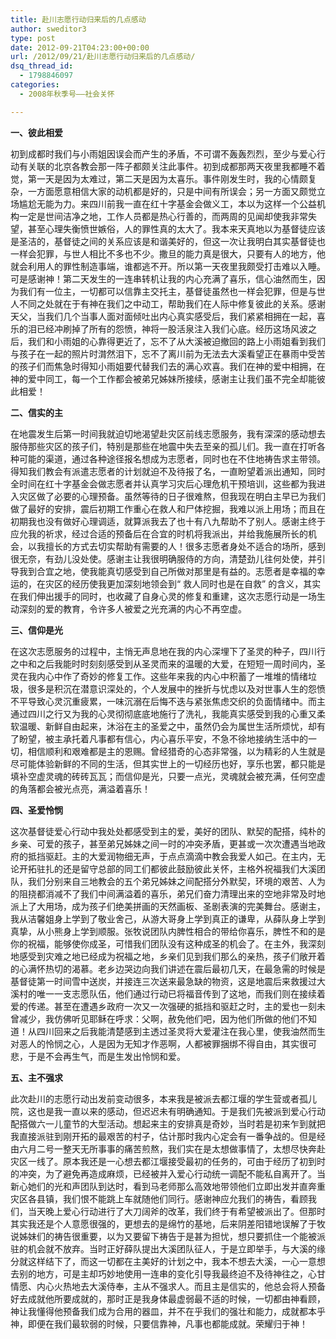 ```yaml
---
title: 赴川志愿行动归来后的几点感动
author: sweditor3
type: post
date: 2012-09-21T04:23:00+00:00
url: /2012/09/21/赴川志愿行动归来后的几点感动/
dsq_thread_id:
  - 1798846097
categories:
  - 2008年秋季号——社会关怀

---
```

**一、彼此相爱**

初到成都时我们与小雨姐因误会而产生的矛盾，不可谓不轰轰烈烈，至少与爱心行动有关联的北京各教会那一阵子都颇关注此事件。初到成都那两天夜里我都睡不着觉，第一天是因为太难过，第二天是因为太喜乐。事件刚发生时，我的心情颇复杂，一方面愿意相信大家的动机都是好的，只是中间有所误会；另一方面又颇觉立场尴尬无能为力。来四川前我一直在红十字基金会做义工，本以为这样一个公益机构一定是世间洁净之地，工作人员都是热心行善的，而两周的见闻却使我非常失望，甚至心理失衡愤世嫉俗，人的罪性真的太大了。我本来天真地以为基督徒应该是圣洁的，基督徒之间的关系应该是和谐美好的，但这一次让我明白其实基督徒也一样会犯罪，与世人相比不多也不少。撒旦的能力真是很大，只要有人的地方，他就会利用人的罪性制造事端，谁都逃不开。所以第一天夜里我颇受打击难以入睡。可是感谢神！第二天发生的一连串转机让我的内心充满了喜乐，信心油然而生，因为我们有一位主，一切都可以信靠主交托主，基督徒虽然也一样会犯罪，但是与世人不同之处就在于有神在我们之中动工，帮助我们在人际中修复彼此的关系。感谢天父，当我们几个当事人面对面倾吐出内心真实感受后，我们紧紧相拥在一起，喜乐的泪已经冲刷掉了所有的怨愤，神将一股活泉注入我们心底。经历这场风波之后，我们和小雨姐的心靠得更近了，忘不了从大溪被迫撤回的路上小雨姐看到我们与孩子在一起的照片时潸然泪下，忘不了离川前为无法去大溪看望正在暴雨中受苦的孩子们而焦急时得知小雨姐要代替我们去的满心欢喜。我们在神的爱中相拥，在神的爱中同工，每一个工作都会被弟兄姊妹所接续，感谢主让我们虽不完全却能彼此相爱！

**二、信实的主**

在地震发生后第一时间我就迫切地渴望赴灾区前线志愿服务，我有深深的感动想去服侍那些灾区的孩子们，特别是那些在地震中失去至亲的孤儿们。我一直在打听各种可能的渠道，通过各种途径报名想成为志愿者，同时也在不住地祷告求主带领。得知我们教会有派遣志愿者的计划就迫不及待报了名，一直盼望着派出通知，同时全时间在红十字基金会做志愿者并认真学习灾后心理危机干预培训，这些都为我进入灾区做了必要的心理预备。虽然等待的日子很难熬，但我现在明白主早已为我们做了最好的安排，震后初期工作重心在救人和尸体挖掘，我难以派上用场；而且在初期我也没有做好心理调适，就算派我去了也十有八九帮助不了别人。感谢主终于应允我的祈求，经过合适的预备后在合宜的时机将我派出，并给我施展所长的机会，以我擅长的方式去切实帮助有需要的人！很多志愿者身处不适合的场所，感到很无奈，有劲儿没处使。感谢主让我很明确服侍的方向，清楚劲儿往何处使，并引导我到合宜之地，使我能真切感受到自己所做对那里是有益的。志愿者是幸福的幸运的，在灾区的经历使我更加深刻地领会到“ 救人同时也是在自救” 的含义，其实在我们伸出援手的同时，也收藏了自身心灵的修复和重建，这次志愿行动是一场生动深刻的爱的教育，令许多人被爱之光充满的内心不再空虚。

**三、信仰是光**

在这次志愿服务的过程中，主悄无声息地在我的内心深埋下了圣灵的种子，四川行之中和之后我能时时刻刻感受到从圣灵而来的温暖的大爱，在短短一周时间内，圣灵在我内心中作了奇妙的修复工作。这些年来我的内心中积蓄了一堆堆的情绪垃圾，很多是积沉在潜意识深处的，个人发展中的挫折与忧虑以及对世事人生的怨愤不平导致心灵沉重疲累，一味沉溺在后悔不迭与紧张焦虑交织的负面情绪中。而主通过四川之行又为我的心灵彻彻底底地施行了洗礼，我能真实感受到我的心重又柔软温暖、新鲜自由起来，沐浴在主的圣爱之中，虽然仍会为属世生活所烦忧，却有了盼望，被主承托着凡事都有信心，内心喜乐平安，不急不徐地接纳生活中的一切，相信顺利和艰难都是主的恩赐。曾经猎奇的心态非常强，以为精彩的人生就是尽可能体验新鲜的不同的生活，但其实世上的一切经历也好，享乐也罢，都只能是填补空虚灵魂的砖砖瓦瓦；而信仰是光，只要一点光，灵魂就会被充满，任何空虚的角落都会被光点亮，满溢着喜乐！

**四、圣爱怜悯**

这次基督徒爱心行动中我处处都感受到主的爱，美好的团队、默契的配搭，纯朴的乡亲、可爱的孩子，甚至弟兄姊妹之间一时的冲突矛盾，更甚或一次次遭遇当地政府的抵挡驱赶。主的大爱润物细无声，于点点滴滴中教会我爱人如己。在主内，无论开拓驻扎的还是留守总部的同工们都彼此鼓励彼此关怀，主格外祝福我们大溪团队，我们分别来自三地教会的五个弟兄姊妹之间配搭分外默契，环境的艰苦、人为的阻挠都消减不了我们中间满溢着的喜乐，弟兄们奋力清理出来的空地非常及时地派上了大用场，成为孩子们绝美拼画的天然画板、圣剧表演的完美舞台。感谢主，我从洁馨姐身上学到了敬业舍己，从游大哥身上学到真正的谦卑，从薛队身上学到真挚，从小熊身上学到顺服。张牧说团队内脾性相合的带给你喜乐，脾性不和的是你的祝福，能够使你成圣，可惜我们团队没有这种成圣的机会了。在主外，我深刻地感受到灾难之地已经成为祝福之地，乡亲们见到我们那么的亲热，孩子们敞开着的心满怀热切的渴慕。老乡边哭边向我们讲述在震后最初几天，在最急需的时候是基督徒第一时间雪中送炭，并接连三次送来最急缺的物资，这是地震后来救援过大溪村的唯一一支志愿队伍，他们通过行动已将福音传到了这地，而我们则在接续着爱的传递。甚至在遭遇乡政府一次又一次强硬的抵挡和驱赶之时，主的爱也一刻未曾减少，我仿佛听见耶稣在呼求：父啊，赦免他们吧，因为他们所做的他们不知道！从四川回来之后我能清楚感到主透过圣灵将大爱灌注在我心里，使我油然而生对恶人的怜悯之心，人是因为无知才作恶啊，人都被罪捆绑不得自由，其实很可悲，于是不会再生气，而是生发出怜悯和爱。

**五、主不强求**

此次赴川的志愿行动出发前变动很多，本来我是被派去都江堰的学生营或者孤儿院，这也是我一直以来的感动，但迟迟未有明确通知。于是我们先被派到爱心行动配搭做六一儿童节的大型活动。想起来主的安排真是奇妙，当时若是初来乍到就把我直接派驻到刚开拓的最艰苦的村子，估计那时我内心定会有一番争战的。但是经由六月二号一整天无所事事的痛苦煎熬，我们实在是太想做事情了，太想尽快奔赴灾区一线了。原本我还是一心想去都江堰接受最初的任务的，可由于经历了初到时的冲突，为了避免再造成麻烦，已经被并入爱心行动统一调配不能私自离开了。当新心她们的光和声团队到达时，看到马老师那么高效地带领他们立即出发并直奔重灾区各县镇，我们恨不能跳上车就随他们同行。感谢神应允我们的祷告，看顾我们，当天晚上爱心行动进行了大刀阔斧的改革，我们终于有希望被派出了。但那时其实我还是个人意愿很强的，更想去的是绵竹的基地，后来阴差阳错地误解了于牧说姊妹们的祷告很重要，以为又要留下祷告于是甚为担忧，想只要抓住一个能被派驻的机会就不放弃。当时正好薛队提出大溪团队征人，于是立即举手，与大溪的缘分就这样结下了，而这一切都在主美好的计划之中，我本不想去大溪，一心一意想去别的地方，可是主却巧妙地使用一连串的变化引导我最终迫不及待神往之，心甘情愿、内心火热地去大溪侍奉，主从不强求人。而且主是信实的，他总会将人预备好去成就他所要成就的，那时正是我身体最虚弱最不适的时候，一切都由神看顾，神让我懂得他预备我们成为合用的器皿，并不在乎我们的强壮和能力，成就都本乎神，即便在我们最软弱的时候，只要信靠神，凡事也都能成就。荣耀归于神！
